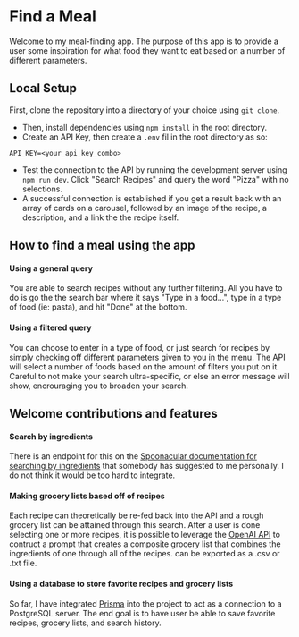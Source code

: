 # Find a Meal
Welcome to my meal-finding app. The purpose of this app is to provide a user some inspiration for what food they want to eat based on a number of different parameters.

## Local Setup
First, clone the repository into a directory of your choice using `git clone`.
- Then, install dependencies using `npm install` in the root directory.
- Create an API Key, then create a `.env` fil in the root directory as so:
```
API_KEY=<your_api_key_combo>
```
- Test the connection to the API by running the development server using `npm run dev`. Click "Search Recipes" and query the word "Pizza" with no selections. 
- A successful connection is established if you get a result back with an array of cards on a carousel, followed by an image of the recipe, a description, and a link the the recipe itself.

## How to find a meal using the app

#### Using a general query
You are able to search recipes without any further filtering. All you have to do is go the the search bar where it says "Type in a food...", type in a type of food (ie: pasta), and hit "Done" at the bottom.

#### Using a filtered query
You can choose to enter in a type of food, or just search for recipes by simply checking off different parameters given to you in the menu. The API will select a number of foods based on the amount of filters you put on it. Careful to not make your search ultra-specific, or else an error message will show, encrouraging you to broaden your search.

## Welcome contributions and features

#### Search by ingredients
There is an endpoint for this on the [Spoonacular documentation for searching by ingredients](https://spoonacular.com/food-api/docs#Search-Recipes-by-Ingredients) that somebody has suggested to me personally. I do not think it would be too hard to integrate.
#### Making grocery lists based off of recipes
Each recipe can theoretically be re-fed back into the API and a rough grocery list can be attained through this search. After a user is done selecting one or more recipes, it is possible to leverage the [OpenAI API](https://openai.com/blog/openai-api) to contruct a prompt that creates a composite grocery list that combines the ingredients of one through all of the recipes. can be exported as a .csv or .txt file.
#### Using a database to store favorite recipes and grocery lists
So far, I have integrated [Prisma](https://www.prisma.io/) into the project to act as a connection to a PostgreSQL server. The end goal is to have user be able to save favorite recipes, grocery lists, and search history.